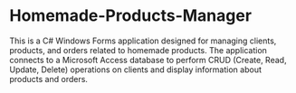 # Homemade-Products-Manager
This is a C# Windows Forms application designed for managing clients, products, and orders related to homemade products. The application connects to a Microsoft Access database to perform CRUD (Create, Read, Update, Delete) operations on clients and display information about products and orders.
